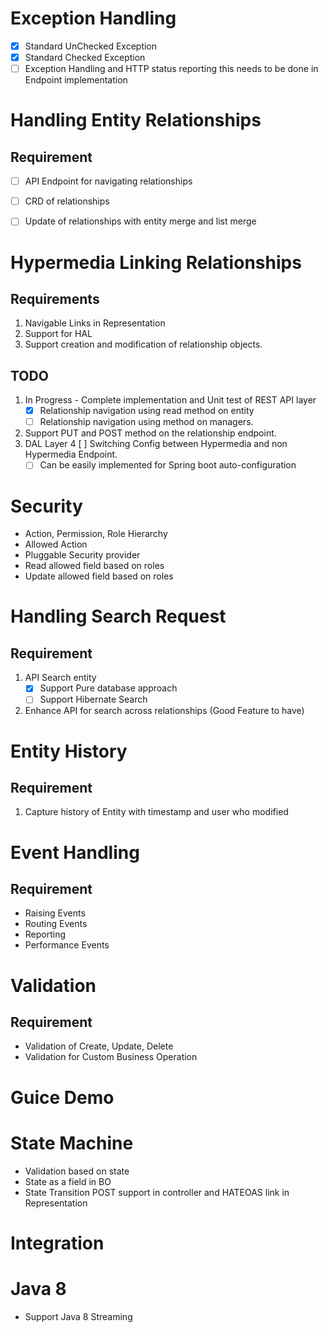 Exception Handling
===
* [X] Standard UnChecked Exception
* [X] Standard Checked Exception
* [ ] Exception Handling and HTTP status reporting this needs to be done in Endpoint implementation

Handling Entity Relationships
=============================

Requirement
-----------
* [ ] API Endpoint for navigating relationships
* [ ] CRD of relationships 
* [ ] Update of relationships with entity merge and list merge


Hypermedia Linking Relationships
================================

Requirements
------------

1. Navigable Links in Representation
2. Support for HAL
3. Support creation and modification of relationship objects.


TODO
----
1. In Progress - Complete implementation and Unit test of REST API layer
	* [X] Relationship navigation using read method on entity
	* [ ] Relationship navigation using method on managers.
2. Support PUT and POST method on the relationship endpoint.
3. DAL Layer
4 [ ] Switching Config between Hypermedia and non Hypermedia Endpoint.
    * [ ] Can be easily implemented for Spring boot auto-configuration

Security
===
* Action, Permission, Role Hierarchy
* Allowed Action
* Pluggable Security provider
* Read allowed field based on roles
* Update allowed field based on roles


Handling Search Request
=============================

Requirement
-----------
1. API Search entity
    * [X] Support Pure database approach
    * [ ] Support Hibernate Search
2. Enhance API for search across relationships (Good Feature to have)

Entity History
==============

Requirement
-----------
1. Capture history of Entity with timestamp and user who modified

Event Handling
==============

Requirement
-----------
* Raising Events
* Routing Events
* Reporting
* Performance Events

Validation
==========

Requirement
-----------
* Validation of Create, Update, Delete
* Validation for Custom Business Operation

Guice Demo
===

State Machine
===
* Validation based on state
* State as a field in BO
* State Transition POST support in controller and HATEOAS link in Representation

Integration
===

Java 8
======

* Support Java 8 Streaming




